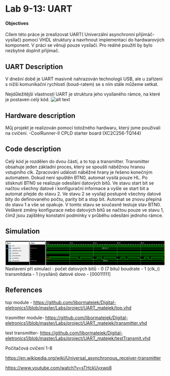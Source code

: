 # Lab 9-13: UART

#### Objectives

Cílem této práce je zrealizovat UART( Univerzální asynchronní přijimáč-vysílač) pomocí VHDL struktury a navrhnout
implementaci do hardwarových komponent.
V práci se věnuji pouze vysílači. Pro reálné použití by bylo nezbytné doplnit přijímač.

 
## UART Description

V dnešní době je UART masivně nahrazován technologii USB, ale u zařízení s nižší komunikační rychlostí (boud-ratem)
se s ním stále můžeme setkat. 

Nejdůležitější vlastností UART je struktura jeho vysílaného rámce, na které je postaven celý kód. 
![alt text](https://upload.wikimedia.org/wikipedia/commons/thumb/4/47/UART_Frame.svg/1280px-UART_Frame.svg.png "Logo Title Text 1")




## Hardware description

Můj projekt je realizován pomocí totožného hardwaru, který jsme použivali na cvičení. 
-CoolRunner-II CPLD starter board (XC2C256-TQ144)


## Code description
Celý kód je rozdělen do dvou částí, a to top a transmitter. 
Transmitter obsahuje jeden základní proces, který se spouští náběžnou hranou vstupního clk. Zpracování události náběžné hrany je řešeno konečným automatem.
Dokud není spuštěn BTN0, automat vysílá pouze HL. Po stisknutí BTN0 se realizuje odesílání datových bitů. Ve stavu start bit se načtou všechny datové i konfigurační informace a
vyšle se start bit a automat přejde do stavu 2. Ve stavu 2 se vysílají postupně všechny datové bity do definovaného počtu, parity bit a stop bit. 
Automat se znovu přepíná do stavu 1 a vše se opakuje. V tomto stavu se současně testuje stav BTN0. Veškeré změny konfigurace nebo datových bitů se načtou pouze ve stavu 1, čímž jsou zajištěny
konstatní podmínky v průběhu odesíláni jednoho rámce. 
 
## Simulation
![alt text](https://github.com/libormatejek/Digital-eletronics1/blob/master/Labs/project/simulation/sim1.png "Logo Title Text 1")
 Nastavení pří simulaci : 
 počet datových bitů - 0 (7 bitu) 
 boudrate - 1 (clk_i)
 transmitdata - 1 (vysílání)
 datové slovo - [00011111]
 
## References
top module - https://github.com/libormatejek/Digital-eletronics1/blob/master/Labs/project/UART_matejek/top.vhd

trasmitter module- https://github.com/libormatejek/Digital-eletronics1/blob/master/Labs/project/UART_matejek/transmitter.vhd

test transmitter- https://github.com/libormatejek/Digital-eletronics1/blob/master/Labs/project/UART_matejek/testTransmit.vhd


Počítačová cvičení 1-8

https://en.wikipedia.org/wiki/Universal_asynchronous_receiver-transmitter

https://www.youtube.com/watch?v=sTHckUyxwp8
